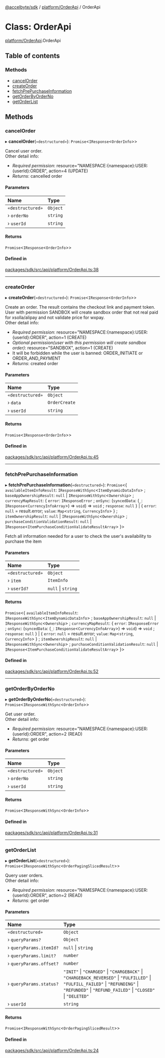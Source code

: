 [@accelbyte/sdk](../README.md) / [platform/OrderApi](../modules/platform_OrderApi.md) / OrderApi

# Class: OrderApi

[platform/OrderApi](../modules/platform_OrderApi.md).OrderApi

## Table of contents

### Methods

- [cancelOrder](platform_OrderApi.OrderApi.md#cancelorder)
- [createOrder](platform_OrderApi.OrderApi.md#createorder)
- [fetchPrePurchaseInformation](platform_OrderApi.OrderApi.md#fetchprepurchaseinformation)
- [getOrderByOrderNo](platform_OrderApi.OrderApi.md#getorderbyorderno)
- [getOrderList](platform_OrderApi.OrderApi.md#getorderlist)

## Methods

### cancelOrder

▸ **cancelOrder**(`«destructured»`): `Promise`<`IResponse`<`OrderInfo`\>\>

Cancel user order.<br>Other detail info: <ul><li><i>Required permission</i>: resource="NAMESPACE:{namespace}:USER:{userId}:ORDER", action=4 (UPDATE)</li><li><i>Returns</i>: cancelled order</li></ul>

#### Parameters

| Name | Type |
| :------ | :------ |
| `«destructured»` | `Object` |
| › `orderNo` | `string` |
| › `userId` | `string` |

#### Returns

`Promise`<`IResponse`<`OrderInfo`\>\>

#### Defined in

[packages/sdk/src/api/platform/OrderApi.ts:38](https://github.com/AccelByte/accelbyte-web-sdk/blob/24d660a/packages/sdk/src/api/platform/OrderApi.ts#L38)

___

### createOrder

▸ **createOrder**(`«destructured»`): `Promise`<`IResponse`<`OrderInfo`\>\>

Create an order. The result contains the checkout link and payment token. User with permission SANDBOX will create sandbox order that not real paid for xsolla/alipay and not validate price for wxpay.<br>Other detail info: <ul><li><i>Required permission</i>: resource="NAMESPACE:{namespace}:USER:{userId}:ORDER", action=1 (CREATE)</li><li><i>Optional permission(user with this permission will create sandbox order)</i>: resource="SANDBOX", action=1 (CREATE)</li><li>It will be forbidden while the user is banned: ORDER_INITIATE or ORDER_AND_PAYMENT</li><li><i>Returns</i>: created order</li></ul>

#### Parameters

| Name | Type |
| :------ | :------ |
| `«destructured»` | `Object` |
| › `data` | `OrderCreate` |
| › `userId` | `string` |

#### Returns

`Promise`<`IResponse`<`OrderInfo`\>\>

#### Defined in

[packages/sdk/src/api/platform/OrderApi.ts:45](https://github.com/AccelByte/accelbyte-web-sdk/blob/24d660a/packages/sdk/src/api/platform/OrderApi.ts#L45)

___

### fetchPrePurchaseInformation

▸ **fetchPrePurchaseInformation**(`«destructured»`): `Promise`<{ `availableItemInfoResult`: `IResponseWithSync`<`ItemDynamicDataInfo`\> ; `baseAppOwnershipResult`: ``null`` \| `IResponseWithSync`<`Ownership`\> ; `currencyMapResult`: { `error`: `IResponseError` ; `onSync`: (`syncedData`: (`_`: `IResponse`<`CurrencyInfoArray`\>) => `void`) => `void` ; `response`: ``null``  } \| { `error`: ``null`` = result.error; `value`: `Map`<`string`, `CurrencyInfo`\>  } ; `itemOwnershipResult`: ``null`` \| `IResponseWithSync`<`Ownership`\> ; `purchaseConditionValidationResult`: ``null`` \| `IResponse`<`ItemPurchaseConditionValidateResultArray`\>  }\>

Fetch all information needed for a user to check the user's availability to purchase the item

#### Parameters

| Name | Type |
| :------ | :------ |
| `«destructured»` | `Object` |
| › `item` | `ItemInfo` |
| › `userId?` | ``null`` \| `string` |

#### Returns

`Promise`<{ `availableItemInfoResult`: `IResponseWithSync`<`ItemDynamicDataInfo`\> ; `baseAppOwnershipResult`: ``null`` \| `IResponseWithSync`<`Ownership`\> ; `currencyMapResult`: { `error`: `IResponseError` ; `onSync`: (`syncedData`: (`_`: `IResponse`<`CurrencyInfoArray`\>) => `void`) => `void` ; `response`: ``null``  } \| { `error`: ``null`` = result.error; `value`: `Map`<`string`, `CurrencyInfo`\>  } ; `itemOwnershipResult`: ``null`` \| `IResponseWithSync`<`Ownership`\> ; `purchaseConditionValidationResult`: ``null`` \| `IResponse`<`ItemPurchaseConditionValidateResultArray`\>  }\>

#### Defined in

[packages/sdk/src/api/platform/OrderApi.ts:52](https://github.com/AccelByte/accelbyte-web-sdk/blob/24d660a/packages/sdk/src/api/platform/OrderApi.ts#L52)

___

### getOrderByOrderNo

▸ **getOrderByOrderNo**(`«destructured»`): `Promise`<`IResponseWithSync`<`OrderInfo`\>\>

Get user order.<br>Other detail info: <ul><li><i>Required permission</i>: resource="NAMESPACE:{namespace}:USER:{userId}:ORDER", action=2 (READ)</li><li><i>Returns</i>: get order</li></ul>

#### Parameters

| Name | Type |
| :------ | :------ |
| `«destructured»` | `Object` |
| › `orderNo` | `string` |
| › `userId` | `string` |

#### Returns

`Promise`<`IResponseWithSync`<`OrderInfo`\>\>

#### Defined in

[packages/sdk/src/api/platform/OrderApi.ts:31](https://github.com/AccelByte/accelbyte-web-sdk/blob/24d660a/packages/sdk/src/api/platform/OrderApi.ts#L31)

___

### getOrderList

▸ **getOrderList**(`«destructured»`): `Promise`<`IResponseWithSync`<`OrderPagingSlicedResult`\>\>

Query user orders.<br>Other detail info: <ul><li><i>Required permission</i>: resource="NAMESPACE:{namespace}:USER:{userId}:ORDER", action=2 (READ)</li><li><i>Returns</i>: get order</li></ul>

#### Parameters

| Name | Type |
| :------ | :------ |
| `«destructured»` | `Object` |
| › `queryParams?` | `Object` |
| › `queryParams.itemId?` | ``null`` \| `string` |
| › `queryParams.limit?` | `number` |
| › `queryParams.offset?` | `number` |
| › `queryParams.status?` | ``"INIT"`` \| ``"CHARGED"`` \| ``"CHARGEBACK"`` \| ``"CHARGEBACK_REVERSED"`` \| ``"FULFILLED"`` \| ``"FULFILL_FAILED"`` \| ``"REFUNDING"`` \| ``"REFUNDED"`` \| ``"REFUND_FAILED"`` \| ``"CLOSED"`` \| ``"DELETED"`` |
| › `userId` | `string` |

#### Returns

`Promise`<`IResponseWithSync`<`OrderPagingSlicedResult`\>\>

#### Defined in

[packages/sdk/src/api/platform/OrderApi.ts:24](https://github.com/AccelByte/accelbyte-web-sdk/blob/24d660a/packages/sdk/src/api/platform/OrderApi.ts#L24)
